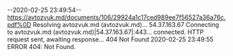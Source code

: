 --2020-02-25 23:49:54--  https://avtozvuk.md/documents/106/29924a1c17ced989ee7f56527a36a76c.pdf%0D
Resolving avtozvuk.md (avtozvuk.md)... 54.37.163.67
Connecting to avtozvuk.md (avtozvuk.md)|54.37.163.67|:443... connected.
HTTP request sent, awaiting response... 404 Not Found
2020-02-25 23:49:55 ERROR 404: Not Found.

